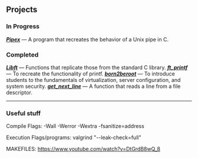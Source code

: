 ## Projects

### In Progress
***[Pipex]()*** — A program that recreates the behavior of a Unix pipe in C.

### Completed
***[Libft]()*** — Functions that replicate those from the standard C library.
***[ft_printf]()*** — To recreate the functionality of printf.
***[born2beroot]()*** — To introduce students to the fundamentals of virtualization, server configuration, and system security.
***[get_next_line]()*** — A function that reads a line from a file descriptor.

---

### Useful stuff

Compile Flags:
	-Wall
	-Werror
	-Wextra
	-fsanitize=address

Execution Flags/programs:
	valgrind
		"--leak-check=full"

MAKEFILES: https://www.youtube.com/watch?v=DtGrdB8wQ_8
